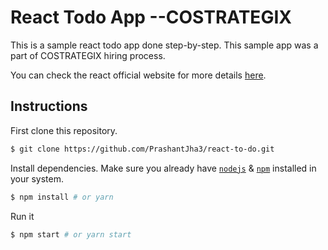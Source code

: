 # React Todo App --COSTRATEGIX

This is a sample react todo app done step-by-step.
This sample app was a part of COSTRATEGIX hiring process.

You can check the react official website for more details [here](https://reactjs.org/).

## Instructions

First clone this repository.

```bash
$ git clone https://github.com/PrashantJha3/react-to-do.git
```

Install dependencies. Make sure you already have [`nodejs`](https://nodejs.org/en/) & [`npm`](https://www.npmjs.com/) installed in your system.

```bash
$ npm install # or yarn
```

Run it

```bash
$ npm start # or yarn start
```

